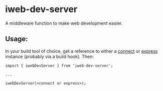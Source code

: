 # iweb-dev-server

A middleware function to make web development easier.

## Usage:

In your build tool of choice, get a reference to either a [connect](https://www.npmjs.com/package/connect) or [express](https://www.npmjs.com/package/express) instance (probably via a build hook). Then:

```
import { iwebDevServer } from 'iweb-dev-server';

...

iwebDevServer(<connect or express>);
```

